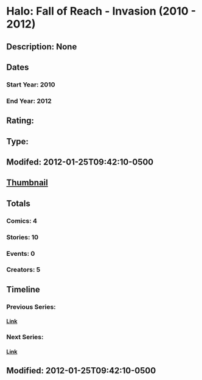 # Halo: Fall of Reach - Invasion (2010 - 2012)
## Description: None
## Dates
### Start Year: 2010
### End Year: 2012
## Rating: 
## Type: 
## Modifed: 2012-01-25T09:42:10-0500
## [Thumbnail](http://i.annihil.us/u/prod/marvel/i/mg/b/40/image_not_available.jpg)
## Totals
### Comics: 4
### Stories: 10
### Events: 0
### Creators: 5
## Timeline
### Previous Series: 
#### [Link]()
### Next Series: 
#### [Link]()
## Modified: 2012-01-25T09:42:10-0500
